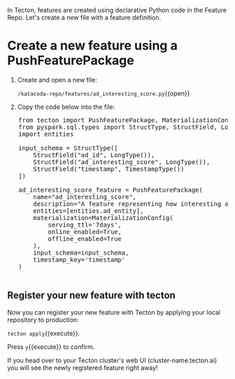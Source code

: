 In Tecton, features are created using declarative Python code in the Feature Repo. Let's create a new file with a feature definition.

# Create a new feature using a PushFeaturePackage

1. Create and open a new file:

   `/katacoda-repo/features/ad_interesting_score.py`{{open}}

2. Copy the code below into the file:

  <pre class="file" data-filename="/katacoda-repo/features/ad_interesting_score.py" data-target="replace">
   from tecton import PushFeaturePackage, MaterializationConfig
   from pyspark.sql.types import StructType, StructField, LongType, TimestampType
   import entities

   input_schema = StructType([
       StructField("ad_id", LongType()),
       StructField("ad_interesting_score", LongType()),
       StructField("timestamp", TimestampType())
   ])

   ad_interesting_score_feature = PushFeaturePackage(
       name="ad_interesting_score",
       description="A feature representing how interesting an ad is (as rated by a human.)",
       entities=[entities.ad_entity],
       materialization=MaterializationConfig(
           serving_ttl='7days',
           online_enabled=True,
           offline_enabled=True
       ),
       input_schema=input_schema,
       timestamp_key='timestamp'
   )
  </pre>

## Register your new feature with tecton

Now you can register your new feature with Tecton by applying your local repository to production:

`tecton apply`{{execute}}.

Press `y`{{execute}} to confirm.

If you head over to your Tecton cluster's web UI (cluster-name.tecton.ai) you will see the newly registered feature right away!
